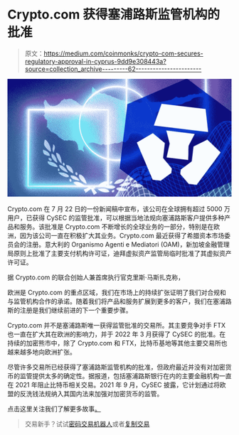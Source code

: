 # Crypto.com 获得塞浦路斯监管机构的批准

> 原文：<https://medium.com/coinmonks/crypto-com-secures-regulatory-approval-in-cyprus-9dd9e308443a?source=collection_archive---------62----------------------->

![](img/4a8de515075ccfc4755a57c495ac4afd.png)

Crypto.com 在 7 月 22 日的一份新闻稿中宣布，该公司在全球拥有超过 5000 万用户，已获得 CySEC 的监管批准，可以根据当地法规向塞浦路斯客户提供多种产品和服务。该批准是 Crypto.com 不断增长的全球业务的一部分，特别是在欧洲，因为该公司一直在积极扩大其业务。Crypto.com 最近获得了希腊资本市场委员会的注册。意大利的 Organismo Agenti e Mediatori (OAM)，新加坡金融管理局原则上批准了主要支付机构许可证，迪拜虚拟资产监管局临时批准了其虚拟资产许可证。

据 Crypto.com 的联合创始人兼首席执行官克里斯·马斯扎克称，

欧洲是 Crypto.com 的重点区域，我们在市场上的持续扩张证明了我们对合规和与监管机构合作的承诺。随着我们将产品和服务扩展到更多的客户，我们在塞浦路斯的注册是我们继续前进的下一个重要步骤。

Crypto.com 并不是塞浦路斯唯一获得监管批准的交易所。其主要竞争对手 FTX 也一直在扩大其在欧洲的影响力，并于 2022 年 3 月获得了 CySEC 的批准。在持续的加密熊市中，除了 Crypto.com 和 FTX，比特币基地等其他主要交易所也越来越多地向欧洲扩张。

尽管许多交易所已经获得了塞浦路斯监管机构的批准，但政府最近并没有对加密货币的监管提供太多的确定性。据报道，包括塞浦路斯银行在内的主要金融机构一直在 2021 年阻止比特币相关交易。2021 年 9 月，CySEC 披露，它计划通过将欧盟的反洗钱法规纳入其国内法来加强对加密货币的监管。

点击这里关注我们了解更多故事[。](http://t.me/etellworld)

> 交易新手？试试[密码交易机器人](/coinmonks/crypto-trading-bot-c2ffce8acb2a)或者[复制交易](/coinmonks/top-10-crypto-copy-trading-platforms-for-beginners-d0c37c7d698c)